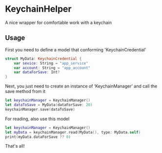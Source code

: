 # KeychainHelper

A nice wrapper for comfortable work with a keychain

## Usage

First you need to define a model that conforming 'KeychainCredential'

```swift
struct MyData: KeychainCredential {
    var sevice: String = "app_service"
    var account: String = "app_account"
    var dataForSave: Int?
}
```
Next, you just need to create an instance of ‘KeychainManager’ and call the save method from it

```swift
let keychainManager = KeychainManager()
let dataToSave = MyData(dataForSave: 20)
keychainManager.save(dataToSave)
```

For reading, also use this model

```swift
let keychainManager = KeychainManager()
let myData = keychainManager.read(MyData(), type: MyData.self)
print(myData.dataForSave ?? 0)
```

That's all!
